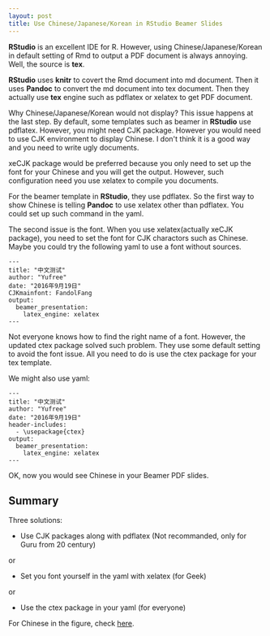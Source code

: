 ```yaml
---
layout: post
title: Use Chinese/Japanese/Korean in RStudio Beamer Slides
---
```


**RStudio** is an excellent IDE for R. However, using Chinese/Japanese/Korean in default setting of Rmd to output a PDF document is always annoying. Well, the source is **tex**.

**RStudio** uses **knitr** to covert the Rmd document into md document. Then it uses **Pandoc** to convert the md document into tex document. Then they actually use **tex** engine such as pdflatex or xelatex to get PDF document. 

Why Chinese/Japanese/Korean would not display? This issue happens at the last step. By default, some templates such as beamer in **RStudio** use pdflatex. However, you might need CJK package. However you would need to use CJK environment to display Chinese. I don't think it is a good way and you need to write ugly documents.

xeCJK package would be preferred because you only need to set up the font for your Chinese and you will get the output. However, such configuration need you use xelatex to compile you documents.

For the beamer template in **RStudio**, they use pdflatex. So the first way to show Chinese is telling **Pandoc** to use xelatex other than pdflatex. You could set up such command in the yaml.

The second issue is the font. When you use xelatex(actually xeCJK package), you need to set the font for CJK charactors such as Chinese. Maybe you could try the following yaml to use a font without sources.

~~~
---
title: "中文测试"
author: "Yufree"
date: "2016年9月19日"
CJKmainfont: FandolFang
output:
  beamer_presentation:
    latex_engine: xelatex
---
~~~

Not everyone knows how to find the right name of a font. However, the updated ctex package solved such problem. They use some default setting to avoid the font issue. All you need to do is use the ctex package for your tex template.

We might also use yaml:

~~~
---
title: "中文测试"
author: "Yufree"
date: "2016年9月19日"
header-includes:
  - \usepackage{ctex}
output: 
  beamer_presentation:
    latex_engine: xelatex
---
~~~

OK, now you would see Chinese in your Beamer PDF slides.

## Summary

Three solutions:

- Use CJK packages along with pdflatex (Not recommanded, only for Guru from 20 century)

or

- Set you font yourself in the yaml with xelatex (for Geek)

or

- Use the ctex package in your yaml (for everyone)

For Chinese in the figure, check [here](http://yufree.cn/blog/2014/07/21/rmd-to-pdf.html).
